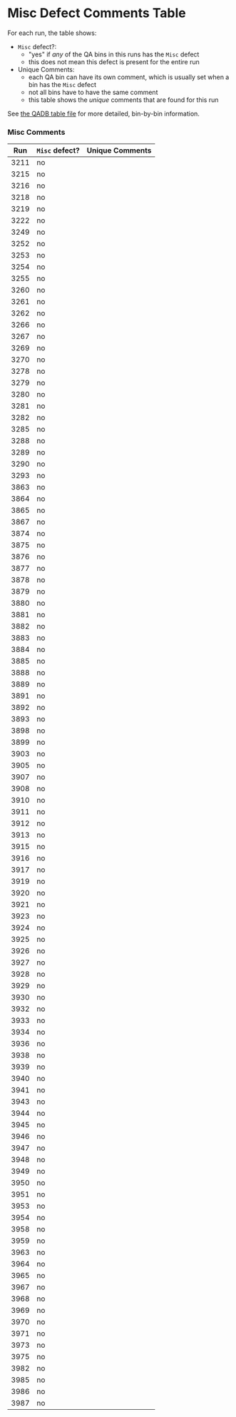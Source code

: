 # Misc Defect Comments Table

For each run, the table shows:
- `Misc` defect?:
  - "yes" if _any_ of the QA bins in this runs has the `Misc` defect
  - this does not mean this defect is present for the entire run
- Unique Comments:
  - each QA bin can have its own comment, which is usually set when a bin has the `Misc` defect
  - not all bins have to have the same comment
  - this table shows the _unique_ comments that are found for this run

See [the QADB table file](qaTree.json.table) for more detailed, bin-by-bin information.

### Misc Comments

| Run | `Misc` defect? | Unique Comments |
| --- | ---            | ---             |
| 3211       | no    |  |
| 3215       | no    |  |
| 3216       | no    |  |
| 3218       | no    |  |
| 3219       | no    |  |
| 3222       | no    |  |
| 3249       | no    |  |
| 3252       | no    |  |
| 3253       | no    |  |
| 3254       | no    |  |
| 3255       | no    |  |
| 3260       | no    |  |
| 3261       | no    |  |
| 3262       | no    |  |
| 3266       | no    |  |
| 3267       | no    |  |
| 3269       | no    |  |
| 3270       | no    |  |
| 3278       | no    |  |
| 3279       | no    |  |
| 3280       | no    |  |
| 3281       | no    |  |
| 3282       | no    |  |
| 3285       | no    |  |
| 3288       | no    |  |
| 3289       | no    |  |
| 3290       | no    |  |
| 3293       | no    |  |
| 3863       | no    |  |
| 3864       | no    |  |
| 3865       | no    |  |
| 3867       | no    |  |
| 3874       | no    |  |
| 3875       | no    |  |
| 3876       | no    |  |
| 3877       | no    |  |
| 3878       | no    |  |
| 3879       | no    |  |
| 3880       | no    |  |
| 3881       | no    |  |
| 3882       | no    |  |
| 3883       | no    |  |
| 3884       | no    |  |
| 3885       | no    |  |
| 3888       | no    |  |
| 3889       | no    |  |
| 3891       | no    |  |
| 3892       | no    |  |
| 3893       | no    |  |
| 3898       | no    |  |
| 3899       | no    |  |
| 3903       | no    |  |
| 3905       | no    |  |
| 3907       | no    |  |
| 3908       | no    |  |
| 3910       | no    |  |
| 3911       | no    |  |
| 3912       | no    |  |
| 3913       | no    |  |
| 3915       | no    |  |
| 3916       | no    |  |
| 3917       | no    |  |
| 3919       | no    |  |
| 3920       | no    |  |
| 3921       | no    |  |
| 3923       | no    |  |
| 3924       | no    |  |
| 3925       | no    |  |
| 3926       | no    |  |
| 3927       | no    |  |
| 3928       | no    |  |
| 3929       | no    |  |
| 3930       | no    |  |
| 3932       | no    |  |
| 3933       | no    |  |
| 3934       | no    |  |
| 3936       | no    |  |
| 3938       | no    |  |
| 3939       | no    |  |
| 3940       | no    |  |
| 3941       | no    |  |
| 3943       | no    |  |
| 3944       | no    |  |
| 3945       | no    |  |
| 3946       | no    |  |
| 3947       | no    |  |
| 3948       | no    |  |
| 3949       | no    |  |
| 3950       | no    |  |
| 3951       | no    |  |
| 3953       | no    |  |
| 3954       | no    |  |
| 3958       | no    |  |
| 3959       | no    |  |
| 3963       | no    |  |
| 3964       | no    |  |
| 3965       | no    |  |
| 3967       | no    |  |
| 3968       | no    |  |
| 3969       | no    |  |
| 3970       | no    |  |
| 3971       | no    |  |
| 3973       | no    |  |
| 3975       | no    |  |
| 3982       | no    |  |
| 3985       | no    |  |
| 3986       | no    |  |
| 3987       | no    |  |

